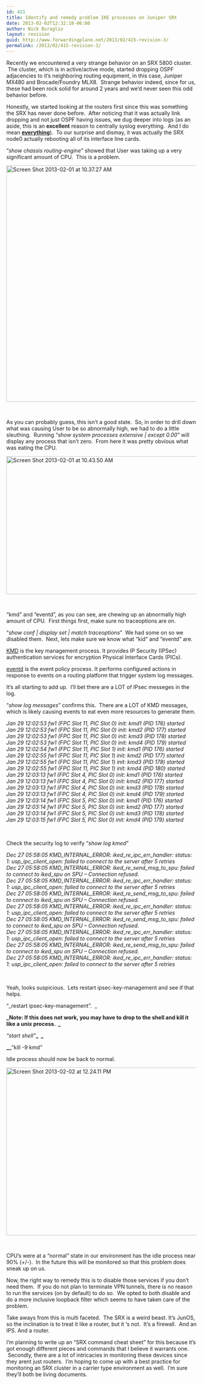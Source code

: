 ```yaml
---
id: 421
title: Identify and remedy problem IKE processes on Juniper SRX
date: 2013-02-02T12:32:18-06:00
author: Nick Buraglio
layout: revision
guid: http://www.forwardingplane.net/2013/02/415-revision-3/
permalink: /2013/02/415-revision-3/
---
```

Recently we encountered a very strange behavior on an SRX 5800 cluster.  The cluster, which is in active/active mode, started dropping OSPF adjacencies to it&#8217;s neighboring routing equipment, in this case, Juniper MX480 and Brocade/Foundry MLX8.  Strange behavior indeed, since for us, these had been rock solid for around 2 years and we&#8217;d never seen this odd behavior before.

Honestly, we started looking at the routers first since this was something the SRX has never done before.  After noticing that it was actually link dropping and not just OSPF having issues, we dug deeper into logs (as an aside, this is an **excellent** reason to centrally syslog everything.  And I do mean <span style="text-decoration: underline;"><strong>everything</strong></span>).  To our surprise and dismay, it was actually the SRX node0 actually rebooting all of its interface line cards.

&#8220;_show chassis routing-engine_&#8221; showed that User was taking up a very significant amount of CPU.  This is a problem.

[<img class="aligncenter size-full wp-image-416" alt="Screen Shot 2013-02-01 at 10.37.27 AM" src="http://www.forwardingplane.net/wp-content/uploads/2013/02/Screen-Shot-2013-02-01-at-10.37.27-AM.png" width="586" height="625" srcset="http://www.forwardingplane.net/wp-content/uploads/2013/02/Screen-Shot-2013-02-01-at-10.37.27-AM.png 586w, http://www.forwardingplane.net/wp-content/uploads/2013/02/Screen-Shot-2013-02-01-at-10.37.27-AM-281x300.png 281w, http://www.forwardingplane.net/wp-content/uploads/2013/02/Screen-Shot-2013-02-01-at-10.37.27-AM-550x586.png 550w" sizes="(max-width: 586px) 100vw, 586px" />](http://www.forwardingplane.net/wp-content/uploads/2013/02/Screen-Shot-2013-02-01-at-10.37.27-AM.png)

&nbsp;

As you can probably guess, this isn&#8217;t a good state.  So, in order to drill down what was causing User to be so abnormally high, we had to do a little sleuthing.  Running &#8220;_show system processes extensive | except 0.00_&#8221; will display any process that isn&#8217;t zero.  From here it was pretty obvious what was eating the CPU.

[<img class="aligncenter size-full wp-image-417" alt="Screen Shot 2013-02-01 at 10.43.50 AM" src="http://www.forwardingplane.net/wp-content/uploads/2013/02/Screen-Shot-2013-02-01-at-10.43.50-AM.png" width="581" height="365" srcset="http://www.forwardingplane.net/wp-content/uploads/2013/02/Screen-Shot-2013-02-01-at-10.43.50-AM.png 581w, http://www.forwardingplane.net/wp-content/uploads/2013/02/Screen-Shot-2013-02-01-at-10.43.50-AM-300x188.png 300w, http://www.forwardingplane.net/wp-content/uploads/2013/02/Screen-Shot-2013-02-01-at-10.43.50-AM-550x345.png 550w" sizes="(max-width: 581px) 100vw, 581px" />](http://www.forwardingplane.net/wp-content/uploads/2013/02/Screen-Shot-2013-02-01-at-10.43.50-AM.png)

&nbsp;

&#8220;kmd&#8221; and &#8220;eventd&#8221;, as you can see, are chewing up an abnormally high amount of CPU.  First things first, make sure no traceoptions are on.

&#8220;_show conf | display set | match traceoptions_&#8221;  We had some on so we disabled them.  Next, lets make sure we know what &#8220;kid&#8221; and &#8220;eventd&#8221; are.

<a href="http://www.juniper.net/techpubs/software/junos/junos94/syslog-messages/kmd-system-log-messages.html" target="_blank">KMD</a> is the key management process. It provides IP Security (IPSec) authentication services for encryption Physical Interface Cards (PICs).

<a href="http://www.juniper.net/techpubs/en_US/junos10.1/information-products/topic-collections/syslog-messages/jd0e22130.html" target="_blank">eventd</a> is the event policy process. It performs configured actions in response to events on a routing platform that trigger system log messages.

It&#8217;s all starting to add up.  I&#8217;ll bet there are a LOT of IPsec messeges in the log.

&#8220;_show log messages_&#8221; confirms this.  There are a LOT of KMD messages, which is likely causing events to eat even more resources to generate them.

_Jan 29 12:02:53 fw1 (FPC Slot 11, PIC Slot 0) init: kmd1 (PID 176) started_  
_Jan 29 12:02:53 _fw1_ (FPC Slot 11, PIC Slot 0) init: kmd2 (PID 177) started_  
_Jan 29 12:02:53 _fw1_ (FPC Slot 11, PIC Slot 0) init: kmd3 (PID 178) started_  
_Jan 29 12:02:53 _fw1_ (FPC Slot 11, PIC Slot 0) init: kmd4 (PID 179) started_  
_Jan 29 12:02:54 _fw1_ (FPC Slot 11, PIC Slot 1) init: kmd1 (PID 176) started_  
_Jan 29 12:02:55 _fw1_ (FPC Slot 11, PIC Slot 1) init: kmd2 (PID 177) started_  
_Jan 29 12:02:55 _fw1_ (FPC Slot 11, PIC Slot 1) init: kmd3 (PID 178) started_  
_Jan 29 12:02:55 _fw1_ (FPC Slot 11, PIC Slot 1) init: kmd4 (PID 180) started_  
_Jan 29 12:03:13 _fw1_ (FPC Slot 4, PIC Slot 0) init: kmd1 (PID 176) started_  
_Jan 29 12:03:13 _fw1_ (FPC Slot 4, PIC Slot 0) init: kmd2 (PID 177) started_  
_Jan 29 12:03:13 _fw1_ (FPC Slot 4, PIC Slot 0) init: kmd3 (PID 178) started_  
_Jan 29 12:03:13 _fw1_ (FPC Slot 4, PIC Slot 0) init: kmd4 (PID 179) started_  
_Jan 29 12:03:14 _fw1_ (FPC Slot 5, PIC Slot 0) init: kmd1 (PID 176) started_  
_Jan 29 12:03:14 _fw1_ (FPC Slot 5, PIC Slot 0) init: kmd2 (PID 177) started_  
_Jan 29 12:03:14 _fw1_ (FPC Slot 5, PIC Slot 0) init: kmd3 (PID 178) started_  
_Jan 29 12:03:15 _fw1_ (FPC Slot 5, PIC Slot 0) init: kmd4 (PID 179) started_

&nbsp;

Check the security log to verify &#8220;_show log kmed_&#8221;

_Dec 27 05:58:05 KMD\_INTERNAL\_ERROR: iked\_re\_ipc\_err\_handler: status: 1: usp\_ipc\_client_open: failed to connect to the server after 5 retries  
Dec 27 05:58:05 KMD\_INTERNAL\_ERROR: iked\_re\_send\_msg\_to\_spu: failed to connect to iked\_spu on SPU &#8211; Connection refused.  
Dec 27 05:58:05 KMD\_INTERNAL\_ERROR: iked\_re\_ipc\_err\_handler: status: 1: usp\_ipc\_client_open: failed to connect to the server after 5 retries  
Dec 27 05:58:05 KMD\_INTERNAL\_ERROR: iked\_re\_send\_msg\_to\_spu: failed to connect to iked\_spu on SPU &#8211; Connection refused.  
Dec 27 05:58:05 KMD\_INTERNAL\_ERROR: iked\_re\_ipc\_err\_handler: status: 1: usp\_ipc\_client_open: failed to connect to the server after 5 retries  
Dec 27 05:58:05 KMD\_INTERNAL\_ERROR: iked\_re\_send\_msg\_to\_spu: failed to connect to iked\_spu on SPU &#8211; Connection refused.  
Dec 27 05:58:05 KMD\_INTERNAL\_ERROR: iked\_re\_ipc\_err\_handler: status: 1: usp\_ipc\_client_open: failed to connect to the server after 5 retries  
Dec 27 05:58:05 KMD\_INTERNAL\_ERROR: iked\_re\_send\_msg\_to\_spu: failed to connect to iked\_spu on SPU &#8211; Connection refused.  
Dec 27 05:58:05 KMD\_INTERNAL\_ERROR: iked\_re\_ipc\_err\_handler: status: 1: usp\_ipc\_client_open: failed to connect to the server after 5 retries_

&nbsp;

Yeah, looks suspicious.  Lets restart ipsec-key-management and see if that helps.

&#8220;_restart ipsec-key-management&#8221;.  _

**_Note: If this does not work, you may have to drop to the shell and kill it like a unix process.  _**

_&#8220;start shell&#8221;_**_  _**

**__**&#8220;kill -9 kmd&#8221;

Idle process should now be back to normal.

[<img class="aligncenter size-full wp-image-419" alt="Screen Shot 2013-02-02 at 12.24.11 PM" src="http://www.forwardingplane.net/wp-content/uploads/2013/02/Screen-Shot-2013-02-02-at-12.24.11-PM.png" width="591" height="444" srcset="http://www.forwardingplane.net/wp-content/uploads/2013/02/Screen-Shot-2013-02-02-at-12.24.11-PM.png 591w, http://www.forwardingplane.net/wp-content/uploads/2013/02/Screen-Shot-2013-02-02-at-12.24.11-PM-300x225.png 300w, http://www.forwardingplane.net/wp-content/uploads/2013/02/Screen-Shot-2013-02-02-at-12.24.11-PM-550x413.png 550w" sizes="(max-width: 591px) 100vw, 591px" />](http://www.forwardingplane.net/wp-content/uploads/2013/02/Screen-Shot-2013-02-02-at-12.24.11-PM.png)

&nbsp;

CPU&#8217;s were at a &#8220;normal&#8221; state in our environment has the idle process near 90% (+/-).  In the future this will be monitored so that this problem does sneak up on us.

Now, the right way to remedy this is to disable those services if you don&#8217;t need them.  If you do not plan to terminate VPN tunnels, there is no reason to run the services (on by default) to do so.  We opted to both disable and do a more inclusive loopback filter which seems to have taken care of the problem.

Take aways from this is multi faceted.  The SRX is a weird beast. It&#8217;s JunOS, so the inclination is to treat it like a router, but it &#8216;s not.  It&#8217;s a firewall.  And an IPS. And a router.

I&#8217;m planning to write up an &#8220;SRX command cheat sheet&#8221; for this because it&#8217;s got enough different pieces and commands that I believe it warrants one.  Secondly, there are a lot of intricacies in monitoring these devices since they arent just routers.  I&#8217;m hoping to come up with a best practice for monitoring an SRX cluster in a carrier type environment as well.  I&#8217;m sure they&#8217;ll both be living documents.

&nbsp;

&nbsp;